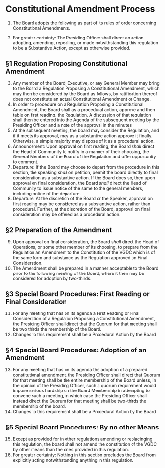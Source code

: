 # Constitutional Amendment Process

1. The Board adopts the following as part of its rules of order concerning Constitutional Amendments.

2. For greater certainty: The Presiding Officer shall direct an action adopting, amending, repealing, or made notwithstanding this regulation to be a Substantive Action, except as otherwise provided.

## §1 Regulation Proposing Constitutional Amendment

3. Any member of the Board, Executive, or any General Member may bring to the Board a Regulation Proposing a Constitutional Amendment, which may then be considered by the Board as follows, by ratification thereof does not constitute an actual Constitutional Amendment or Change.
4. In order to procedure on a Regulation Proposing a Constitutional Amendment, the Board shall as a procedural action, approve and then table on first reading, the Regulation. A discussion of that regulation shall then be entered into the Agenda of the subsequent meeting by the Presiding Officer and a note of the approval in the minutes. 
5. At the subsequent meeting, the board may consider the Regulation, and if it meets its approval, may as a substantive action approve it finally. Otherwise, a simple majority may dispose of it as a procedural action. 
6. Announcement: Upon approval on first reading, the Board *shall* direct the Head of Community to notify in a manner of their choosing, the General Members of the Board of the Regulation and offer opportunity to comment. 
7. Departure: If the Board may choose to depart from the procedure in this section, the speaking *shall* on petition, permit the board directly to final consideration as a substantive action. If the Board does so, then upon approval on final consideration, the Board *shall* direct the Head of Community to issue notice of the same to the general members, including notice of the departure. 
8. Departure: At the discretion of the Board or the Speaker, approval on first reading may be considered as a substantive action, rather than procedural. Further, at the discretion of the Board, approval on final consideration may be offered as a procedural action.

## §2 Preparation of the Amendment

9. Upon approval on final consideration, the Board *shall* direct the Head of Operations, or some other member of its choosing, to prepare from the Regulation an Amendment to the Constitution of the VGDC which is of the same form and substance as the Regulation approved on Final Consideration. 
10. The Amendment shall be prepared in a manner acceptable to the Board prior to the following meeting of the Board, where it then may be considered for adoption by two-thirds.

## §3 Special Board Procedures: First Reading or Final Consideration

11. For any meeting that has on its agenda a First Reading or Final Consideration of a Regulation Proposing a Constitutional Amendment, the Presiding Officer shall direct that the Quorum for that meeting shall be two thirds the membership of the Board.
12. Changes to this requirement shall be a Procedural Action by the Board

## §4 Special Board Procedures: Adoption of an Amendment

13. For any meeting that has on its agenda the adoption of a prepared constitutional amendment, the Presiding Officer shall direct that Quorum for that meeting shall be the entire membership of the Board unless, in the opinion of the Presiding Officer, such a quorum requirement would impose serious hardship on the Board Membership in attempting to convene such a meeting, in which case the Presiding Officer shall instead direct the Quorum for that meeting shall be two-thirds the membership of the board.
14. Changes to this requirement shall be a Procedural Action by the Board

## §5 Special Board Procedures: By no other Means

15. Except as provided for in other regulations amending or replacinging this regulation, the board shall not amend the constitution of the VGDC by other means than the ones provided in this regulation.
16. For greater certainty: Nothing in this section precludes the Board from explicitly acting notwithstanding anything in this regulation.

